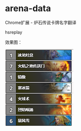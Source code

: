 # arena-data
Chrome扩展 - 炉石传说卡牌名字翻译

hsreplay

效果图：

![image](https://github.com/Lynn524552751/arena-data/raw/master/img/eg.png)
